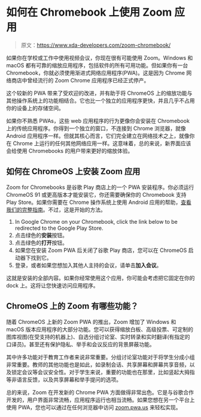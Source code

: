 # 如何在 Chromebook 上使用 Zoom 应用

> 原文：<https://www.xda-developers.com/zoom-chromebook/>

如果你在学校或工作中使用视频会议，你现在很有可能使用 Zoom。Windows 和 macOS 都有可靠的缩放应用程序，包括软件的所有可用功能。但如果你有一台 Chromebook，你就必须使用渐进式网络应用程序(PWA)。这是因为 Chrome 网络商店中曾经流行的 Zoom Chrome 应用程序已经正式停产。

这个较新的 PWA 带来了受欢迎的改进，并有助于将 ChromeOS 上的缩放功能与其他操作系统上的功能相结合。它也比一个独立的应用程序更快，并且几乎不占用你的设备上的存储空间。

如果你不熟悉 PWAs，这些 web 应用程序的行为更像你会安装在 Chromebook 上的传统应用程序。你得到一个独立的窗口，不连接到 Chrome 浏览器，就像 Android 应用程序一样。但就其核心而言，它们完全建立在网络技术之上，就像你在 Chrome 上运行的任何其他网络应用一样。这意味着，总的来说，新界面应该会给使用 Chromebooks 的用户带来更好的缩放体验。

## 如何在 ChromeOS 上安装 Zoom 应用

Zoom for Chromebooks 是谷歌 Play 商店上的一个 PWA 安装程序。你必须运行 ChromeOS 91 或更高版本才能安装它，你还需要确保你的 Chromebook 支持 Play Store。如果你需要在 Chrome 操作系统上使用 Android 应用的帮助，[查看我们的完整指南](https://www.xda-developers.com/android-apps-chrome-os/)。不过，这是开始的方法。

1.  In Google Chrome on your Chromebook, click the link below to be redirected to the Google Play Store.
2.  点击绿色的**安装**按钮。
3.  点击绿色的**打开**按钮。
4.  如果您在安装 Zoom PWA 后关闭了谷歌 Play 商店，您可以在 ChromeOS 启动器下找到它。
5.  登录，或者如果您想加入其他人主持的会议，请单击**加入会议**。

这就是安装的全部内容。如果你经常使用这个应用，你可能会考虑把它固定在你的 dock 上。这将让您快速访问应用程序。

## ChromeOS 上的 Zoom 有哪些功能？

随着 ChromeOS 上新的 Zoom PWA 的推出，Zoom 增加了 Windows 和 macOS 版本应用程序的大部分功能。您可以获得缩放白板、高级投票、可定制的图库视图(在受支持的机器上)、自选分组讨论室、实时转录和实时翻译(有指定的口译员)。甚至还有保护隐私、举手和会议反应的背景屏蔽功能。

其中许多功能对于教育工作者来说非常重要。分组讨论室功能对于将学生分成小组非常重要。教师的其他功能也是如此，如录制会话、共享屏幕和屏幕共享音频，以及锁定会议等会议安全性。对于学生来说，重要的功能也在那里，比如竖起大拇指等非语言反馈，以及共享屏幕和举手提问的选项。

总的来说，Zoom 在开发新的 Chrome PWA 方面做得非常出色。它是与谷歌合作开发的，用户界面非常流畅，应用程序运行也相当流畅。如果您想在另一个平台上使用 PWA，您也可以通过在任何浏览器中访问 [zoom.pwa.us](http://zoom.pwa.us) 来轻松实现。